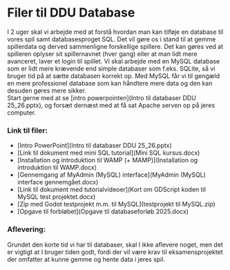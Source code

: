 <h1>Filer til DDU Database</h1>

I 2 uger skal vi arbejde med at forstå hvordan man kan tilføje en database til vores spil samt databasesproget SQL.
Det vil gøre os i stand til at gemme spillerdata og derved sammenligne forskellige spillere. Det kan gøres ved at spilleren oplyser sit
spillernavnet (hver gang) eller at man lidt mere avanceret, laver et login til spillet. 
Vi skal arbejde med en MySQL database som er lidt mere krævende end simple databaser som f.eks. SQLite, så vi bruger tid på at sætte databasen korrekt op.
Med MySQL får vi til gengæld en mere professionel database som kan håndtere mere data og den kan desuden gøres mere sikker.  
Start gerne med at se [intro powerpointen](Intro til databaser DDU 25_26.pptx), og forsæt dernæst med at få sat Apache serven op på jeres computer.

### Link til filer: 
- [Intro PowerPoint](Intro til databaser DDU 25_26.pptx)
- [Link til dokument med mini SQL tutorial](Mini SQL kursus.docx)
- [Installation og introduktion til WAMP (+ MAMP)](Installation og introduktion til WAMP.docx)
- [Gennemgang af MyAdmin (MySQL) interface](MyAdmin (MySQL) interface gennemgået.docx)
- [Link til dokument med tutorialvideoer](Kort om GDScript koden til MySQL test projektet.docx)
- [Zip med Godot testprojekt m.m. til MySQL](testprojekt til MySQL.zip)
- [Opgave til forbløbet](Opgave til databaseforløb 2025.docx)



### Aflevering:
Grundet den korte tid vi har til databaser, skal I ikke aflevere noget, men det er vigtigt at I bruger tiden godt, fordi der vil være krav
til eksamensprojektet der omfatter at kunne gemme og hente data i jeres spil.




